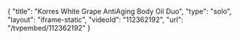 {
    "title": "Korres White Grape AntiAging Body Oil Duo",
    "type": "solo",
    "layout": "iframe-static",
    "videoId": "112362192",
    "url": "\/tvpembed\/112362192"
}